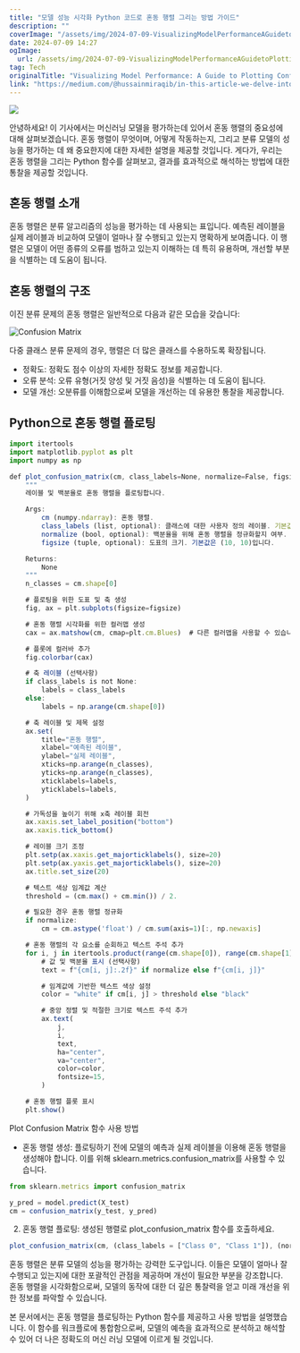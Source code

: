 ```yaml
---
title: "모델 성능 시각화 Python 코드로 혼동 행렬 그리는 방법 가이드"
description: ""
coverImage: "/assets/img/2024-07-09-VisualizingModelPerformanceAGuidetoPlottingConfusionMatricesinPythonCode_0.png"
date: 2024-07-09 14:27
ogImage:
  url: /assets/img/2024-07-09-VisualizingModelPerformanceAGuidetoPlottingConfusionMatricesinPythonCode_0.png
tag: Tech
originalTitle: "Visualizing Model Performance: A Guide to Plotting Confusion Matrices in Python Code"
link: "https://medium.com/@hussainmiraqib/in-this-article-we-delve-into-the-importance-of-confusion-matrices-in-evaluating-machine-learning-d1f70abf0ffc"
---
```


<img src="/assets/img/2024-07-09-VisualizingModelPerformanceAGuidetoPlottingConfusionMatricesinPythonCode_0.png" />

안녕하세요! 이 기사에서는 머신러닝 모델을 평가하는데 있어서 혼동 행렬의 중요성에 대해 살펴보겠습니다. 혼동 행렬이 무엇이며, 어떻게 작동하는지, 그리고 분류 모델의 성능을 평가하는 데 왜 중요한지에 대한 자세한 설명을 제공할 것입니다. 게다가, 우리는 혼동 행렬을 그리는 Python 함수를 살펴보고, 결과를 효과적으로 해석하는 방법에 대한 통찰을 제공할 것입니다.

## 혼동 행렬 소개

혼동 행렬은 분류 알고리즘의 성능을 평가하는 데 사용되는 표입니다. 예측된 레이블을 실제 레이블과 비교하여 모델이 얼마나 잘 수행되고 있는지 명확하게 보여줍니다. 이 행렬은 모델이 어떤 종류의 오류를 범하고 있는지 이해하는 데 특히 유용하며, 개선할 부분을 식별하는 데 도움이 됩니다.

<div class="content-ad"></div>

## 혼동 행렬의 구조

이진 분류 문제의 혼동 행렬은 일반적으로 다음과 같은 모습을 갖습니다:

![Confusion Matrix](/assets/img/2024-07-09-VisualizingModelPerformanceAGuidetoPlottingConfusionMatricesinPythonCode_1.png)

다중 클래스 분류 문제의 경우, 행렬은 더 많은 클래스를 수용하도록 확장됩니다.

<div class="content-ad"></div>

- 정확도: 정확도 점수 이상의 자세한 정확도 정보를 제공합니다.
- 오류 분석: 오류 유형(거짓 양성 및 거짓 음성)을 식별하는 데 도움이 됩니다.
- 모델 개선: 오분류를 이해함으로써 모델을 개선하는 데 유용한 통찰을 제공합니다.

## Python으로 혼동 행렬 플로팅

```js
import itertools
import matplotlib.pyplot as plt
import numpy as np

def plot_confusion_matrix(cm, class_labels=None, normalize=False, figsize=(10, 10)):
    """
    레이블 및 백분율로 혼동 행렬을 플로팅합니다.

    Args:
        cm (numpy.ndarray): 혼동 행렬.
        class_labels (list, optional): 클래스에 대한 사용자 정의 레이블. 기본값은 None입니다.
        normalize (bool, optional): 백분율을 위해 혼동 행렬을 정규화할지 여부. 기본값은 False입니다.
        figsize (tuple, optional): 도표의 크기. 기본값은 (10, 10)입니다.

    Returns:
        None
    """
    n_classes = cm.shape[0]

    # 플로팅을 위한 도표 및 축 생성
    fig, ax = plt.subplots(figsize=figsize)

    # 혼동 행렬 시각화를 위한 컬러맵 생성
    cax = ax.matshow(cm, cmap=plt.cm.Blues)  # 다른 컬러맵을 사용할 수 있습니다

    # 플롯에 컬러바 추가
    fig.colorbar(cax)

    # 축 레이블 (선택사항)
    if class_labels is not None:
        labels = class_labels
    else:
        labels = np.arange(cm.shape[0])

    # 축 레이블 및 제목 설정
    ax.set(
        title="혼동 행렬",
        xlabel="예측된 레이블",
        ylabel="실제 레이블",
        xticks=np.arange(n_classes),
        yticks=np.arange(n_classes),
        xticklabels=labels,
        yticklabels=labels,
    )

    # 가독성을 높이기 위해 x축 레이블 회전
    ax.xaxis.set_label_position("bottom")
    ax.xaxis.tick_bottom()

    # 레이블 크기 조정
    plt.setp(ax.xaxis.get_majorticklabels(), size=20)
    plt.setp(ax.yaxis.get_majorticklabels(), size=20)
    ax.title.set_size(20)

    # 텍스트 색상 임계값 계산
    threshold = (cm.max() + cm.min()) / 2.

    # 필요한 경우 혼동 행렬 정규화
    if normalize:
        cm = cm.astype('float') / cm.sum(axis=1)[:, np.newaxis]

    # 혼동 행렬의 각 요소를 순회하고 텍스트 주석 추가
    for i, j in itertools.product(range(cm.shape[0]), range(cm.shape[1])):
        # 값 및 백분율 표시 (선택사항)
        text = f"{cm[i, j]:.2f}" if normalize else f"{cm[i, j]}"

        # 임계값에 기반한 텍스트 색상 설정
        color = "white" if cm[i, j] > threshold else "black"

        # 중앙 정렬 및 적절한 크기로 텍스트 주석 추가
        ax.text(
            j,
            i,
            text,
            ha="center",
            va="center",
            color=color,
            fontsize=15,
        )

    # 혼동 행렬 플롯 표시
    plt.show()
```

Plot Confusion Matrix 함수 사용 방법

<div class="content-ad"></div>

- 혼동 행렬 생성: 플로팅하기 전에 모델의 예측과 실제 레이블을 이용해 혼동 행렬을 생성해야 합니다. 이를 위해 sklearn.metrics.confusion_matrix를 사용할 수 있습니다.

```js
from sklearn.metrics import confusion_matrix

y_pred = model.predict(X_test)
cm = confusion_matrix(y_test, y_pred)
```

2. 혼동 행렬 플로팅: 생성된 행렬로 plot_confusion_matrix 함수를 호출하세요.

```js
plot_confusion_matrix(cm, (class_labels = ["Class 0", "Class 1"]), (normalize = True));
```

<div class="content-ad"></div>

혼동 행렬은 분류 모델의 성능을 평가하는 강력한 도구입니다. 이들은 모델이 얼마나 잘 수행되고 있는지에 대한 포괄적인 관점을 제공하며 개선이 필요한 부분을 강조합니다. 혼동 행렬을 시각화함으로써, 모델의 동작에 대한 더 깊은 통찰력을 얻고 미래 개선을 위한 정보를 파악할 수 있습니다.

본 문서에서는 혼동 행렬을 플로팅하는 Python 함수를 제공하고 사용 방법을 설명했습니다. 이 함수를 워크플로에 통합함으로써, 모델의 예측을 효과적으로 분석하고 해석할 수 있어 더 나은 정확도의 머신 러닝 모델에 이르게 될 것입니다.
